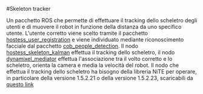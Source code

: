 #Skeleton tracker

Un pacchetto ROS che permette di effettuare il tracking dello scheletro degli utenti e di muovere il robot in funzione della distanza da uno specifico utente. L'utente corretto viene scelto tramite il pacchetto [hostess_user_registration](../hostess_user_registration) e viene individuato mediante riconoscimento facciale dal pacchetto [cob_people_detection](cob_people_detection). Il nodo [hostess_skeleton_kalman](hostess_skeleton_kalman) effettua il tracking dello scheletro, il nodo [dynamixel_mediator](dynamyxel_mediator) effettua l'associazione tra il volto corretto e lo scheletro, orienta la camera e media la velocità del robot. Il nodo che effettua il tracking dello scheletro ha bisogno della libreria NiTE per operare, in particolare della versione 1.5.2.21 o della versione 1.5.2.23, scaricabili da [questo link](http://www.openni.ru/openni-sdk/openni-sdk-history-2/)

